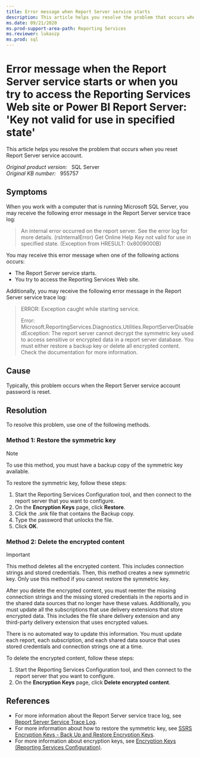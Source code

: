 ```yaml
---
title: Error message when Report Server service starts
description: This article helps you resolve the problem that occurs when you reset Report Server service account. 
ms.date: 09/21/2020
ms.prod-support-area-path: Reporting Services
ms.reviewer: lukaszp
ms.prod: sql
---
```

# Error message when the Report Server service starts or when you try to access the Reporting Services Web site or Power BI Report Server: 'Key not valid for use in specified state'

This article helps you resolve the problem that occurs when you reset Report Server service account. 

_Original product version:_ &nbsp; SQL Server  
_Original KB number:_ &nbsp; 955757

## Symptoms

When you work with a computer that is running Microsoft SQL Server, you may receive the following error message in the Report Server service trace log:

> An internal error occurred on the report server. See the error log for more details. (rsInternalError) Get Online Help Key not valid for use in specified state. (Exception from HRESULT: 0x8009000B)

You may receive this error message when one of the following actions occurs:

- The Report Server service starts.
- You try to access the Reporting Services Web site.

Additionally, you may receive the following error message in the Report Server service trace log:

> ERROR: Exception caught while starting service.
>
> Error: Microsoft.ReportingServices.Diagnostics.Utilities.ReportServerDisabledException: The report server cannot decrypt the symmetric key used to access sensitive or encrypted data in a report server database. You must either restore a backup key or delete all encrypted content. Check the documentation for more information.

## Cause

Typically, this problem occurs when the Report Server service account password is reset.

## Resolution

To resolve this problem, use one of the following methods.

### Method 1: Restore the symmetric key

> [!NOTE]
> To use this method, you must have a backup copy of the symmetric key available.

To restore the symmetric key, follow these steps:

1. Start the Reporting Services Configuration tool, and then connect to the report server that you want to configure.
2. On the **Encryption Keys** page, click **Restore**.
3. Click the .snk file that contains the Backup copy.
4. Type the password that unlocks the file.
5. Click **OK**.

### Method 2: Delete the encrypted content

> [!IMPORTANT]
> This method deletes all the encrypted content. This includes connection strings and stored credentials. Then, this method creates a new symmetric key. Only use this method if you cannot restore the symmetric key.

After you delete the encrypted content, you must reenter the missing connection strings and the missing stored credentials in the reports and in the shared data sources that no longer have these values. Additionally, you must update all the subscriptions that use delivery extensions that store encrypted data. This includes the file share delivery extension and any third-party delivery extension that uses encrypted values.

There is no automated way to update this information. You must update each report, each subscription, and each shared data source that uses stored credentials and connection strings one at a time.

To delete the encrypted content, follow these steps:

1. Start the Reporting Services Configuration tool, and then connect to the report server that you want to configure.
2. On the **Encryption Keys** page, click **Delete encrypted content**.

## References

- For more information about the Report Server service trace log, see [Report Server Service Trace Log](/previous-versions/sql/sql-server-2008/ms156500(v=sql.100)).
- For more information about how to restore the symmetric key, see [SSRS Encryption Keys - Back Up and Restore Encryption Keys](/sql/reporting-services/install-windows/ssrs-encryption-keys-back-up-and-restore-encryption-keys).
- For more information about encryption keys, see [Encryption Keys (Reporting Services Configuration)](/previous-versions/sql/sql-server-2008/ms189422(v=sql.100)).
